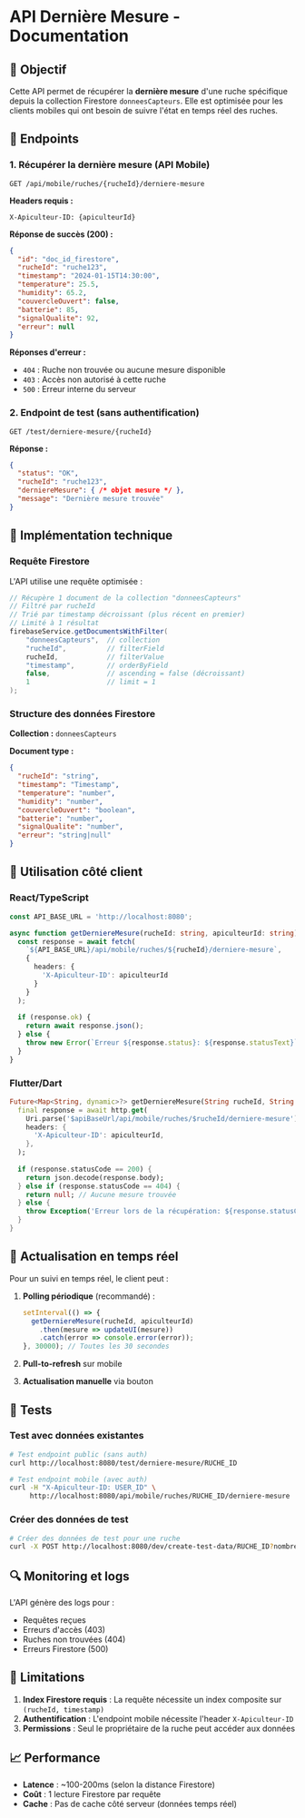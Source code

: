 # API Dernière Mesure - Documentation

## 🎯 Objectif

Cette API permet de récupérer la **dernière mesure** d'une ruche spécifique depuis la collection Firestore `donneesCapteurs`. Elle est optimisée pour les clients mobiles qui ont besoin de suivre l'état en temps réel des ruches.

## 🚀 Endpoints

### 1. Récupérer la dernière mesure (API Mobile)

```http
GET /api/mobile/ruches/{rucheId}/derniere-mesure
```

**Headers requis :**
```
X-Apiculteur-ID: {apiculteurId}
```

**Réponse de succès (200) :**
```json
{
  "id": "doc_id_firestore",
  "rucheId": "ruche123",
  "timestamp": "2024-01-15T14:30:00",
  "temperature": 25.5,
  "humidity": 65.2,
  "couvercleOuvert": false,
  "batterie": 85,
  "signalQualite": 92,
  "erreur": null
}
```

**Réponses d'erreur :**
- `404` : Ruche non trouvée ou aucune mesure disponible
- `403` : Accès non autorisé à cette ruche
- `500` : Erreur interne du serveur

### 2. Endpoint de test (sans authentification)

```http
GET /test/derniere-mesure/{rucheId}
```

**Réponse :**
```json
{
  "status": "OK",
  "rucheId": "ruche123",
  "derniereMesure": { /* objet mesure */ },
  "message": "Dernière mesure trouvée"
}
```

## 🔧 Implémentation technique

### Requête Firestore

L'API utilise une requête optimisée :

```java
// Récupère 1 document de la collection "donneesCapteurs"
// Filtré par rucheId
// Trié par timestamp décroissant (plus récent en premier)
// Limité à 1 résultat
firebaseService.getDocumentsWithFilter(
    "donneesCapteurs",  // collection
    "rucheId",          // filterField
    rucheId,            // filterValue
    "timestamp",        // orderByField
    false,              // ascending = false (décroissant)
    1                   // limit = 1
);
```

### Structure des données Firestore

**Collection :** `donneesCapteurs`

**Document type :**
```json
{
  "rucheId": "string",
  "timestamp": "Timestamp",
  "temperature": "number",
  "humidity": "number", 
  "couvercleOuvert": "boolean",
  "batterie": "number",
  "signalQualite": "number",
  "erreur": "string|null"
}
```

## 📱 Utilisation côté client

### React/TypeScript

```typescript
const API_BASE_URL = 'http://localhost:8080';

async function getDerniereMesure(rucheId: string, apiculteurId: string) {
  const response = await fetch(
    `${API_BASE_URL}/api/mobile/ruches/${rucheId}/derniere-mesure`,
    {
      headers: {
        'X-Apiculteur-ID': apiculteurId
      }
    }
  );
  
  if (response.ok) {
    return await response.json();
  } else {
    throw new Error(`Erreur ${response.status}: ${response.statusText}`);
  }
}
```

### Flutter/Dart

```dart
Future<Map<String, dynamic>?> getDerniereMesure(String rucheId, String apiculteurId) async {
  final response = await http.get(
    Uri.parse('$apiBaseUrl/api/mobile/ruches/$rucheId/derniere-mesure'),
    headers: {
      'X-Apiculteur-ID': apiculteurId,
    },
  );
  
  if (response.statusCode == 200) {
    return json.decode(response.body);
  } else if (response.statusCode == 404) {
    return null; // Aucune mesure trouvée
  } else {
    throw Exception('Erreur lors de la récupération: ${response.statusCode}');
  }
}
```

## 🔄 Actualisation en temps réel

Pour un suivi en temps réel, le client peut :

1. **Polling périodique** (recommandé) :
   ```javascript
   setInterval(() => {
     getDerniereMesure(rucheId, apiculteurId)
       .then(mesure => updateUI(mesure))
       .catch(error => console.error(error));
   }, 30000); // Toutes les 30 secondes
   ```

2. **Pull-to-refresh** sur mobile
3. **Actualisation manuelle** via bouton

## 🧪 Tests

### Test avec données existantes

```bash
# Test endpoint public (sans auth)
curl http://localhost:8080/test/derniere-mesure/RUCHE_ID

# Test endpoint mobile (avec auth)
curl -H "X-Apiculteur-ID: USER_ID" \
     http://localhost:8080/api/mobile/ruches/RUCHE_ID/derniere-mesure
```

### Créer des données de test

```bash
# Créer des données de test pour une ruche
curl -X POST http://localhost:8080/dev/create-test-data/RUCHE_ID?nombreJours=7&mesuresParJour=8
```

## 🔍 Monitoring et logs

L'API génère des logs pour :
- Requêtes reçues
- Erreurs d'accès (403)
- Ruches non trouvées (404)
- Erreurs Firestore (500)

## 🚨 Limitations

1. **Index Firestore requis** : La requête nécessite un index composite sur `(rucheId, timestamp)`
2. **Authentification** : L'endpoint mobile nécessite l'header `X-Apiculteur-ID`
3. **Permissions** : Seul le propriétaire de la ruche peut accéder aux données

## 📈 Performance

- **Latence** : ~100-200ms (selon la distance Firestore)
- **Coût** : 1 lecture Firestore par requête
- **Cache** : Pas de cache côté serveur (données temps réel) 